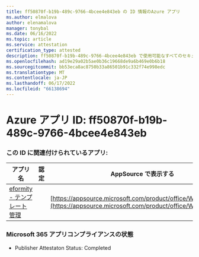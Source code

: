 ```yaml
---
title: ff50870f-b19b-489c-9766-4bcee4e843eb の ID 情報のAzure アプリ
ms.author: elmalova
author: elenamalova
manager: tonybal
ms.date: 06/16/2022
ms.topic: article
ms.service: attestation
certification_type: attested
description: ff50870f-b19b-489c-9766-4bcee4e843eb で使用可能なすべてのセキュリティとコンプライアンス情報。
ms.openlocfilehash: ad19e29a02b5ae0b36c19668de9a6b469e0b6b18
ms.sourcegitcommit: bb53eca8ac8750b33a86501b91c332f74e998edc
ms.translationtype: MT
ms.contentlocale: ja-JP
ms.lasthandoff: 06/17/2022
ms.locfileid: "66138694"
---
```

# <a name="azure-app-id-ff50870f-b19b-489c-9766-4bcee4e843eb"></a>Azure アプリ ID: ff50870f-b19b-489c-9766-4bcee4e843eb


### <a name="apps-associated-with-this-id"></a>この ID に関連付けられているアプリ:
| **アプリ名** | **認定** | **AppSource で表示する** |
|--------------|---------------|-----------------------|
| [eformity - テンプレート管理](../forward/WA200003519.md) |  | [https://appsource.microsoft.com/product/office/WA200003519](https://appsource.microsoft.com/product/office/WA200003519) |

### <a name="microsoft-365-app-compliance-status"></a>Microsoft 365 アプリコンプライアンスの状態
- Publisher Attestaton Status: Completed
